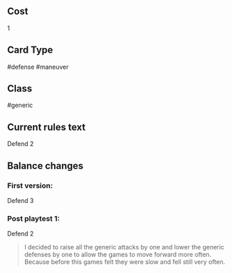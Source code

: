 ## Cost
1
## Card Type
#defense #maneuver 
## Class
#generic 
## Current rules text
Defend 2
## Balance changes
### First version:
Defend 3
### Post playtest 1:
Defend 2
> I decided to raise all the generic attacks by one and lower the generic defenses by one to allow the games to move forward more often. Because before this games felt they were slow and fell still very often.